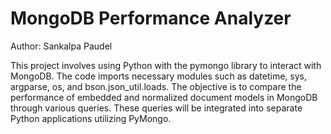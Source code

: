 # MongoDB Performance Analyzer
Author: Sankalpa Paudel

This project involves using Python with the pymongo library to interact with MongoDB. The code imports necessary modules such as datetime, sys, argparse, os, and bson.json_util.loads. The objective is to compare the performance of embedded and normalized document models in MongoDB through various queries. These queries will be integrated into separate Python applications utilizing PyMongo.
